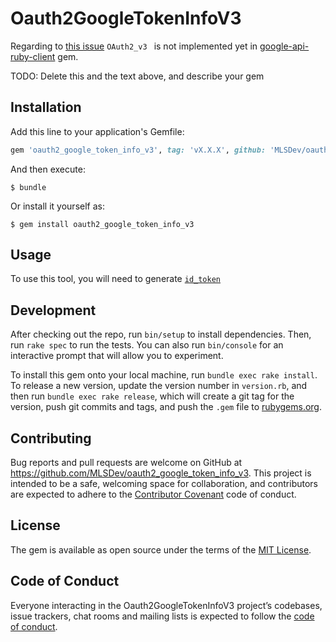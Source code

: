 # Oauth2GoogleTokenInfoV3

Regarding to [this issue](https://github.com/googleapis/google-api-ruby-client/issues/596) `OAuth2_v3 ` is not implemented yet in [google-api-ruby-client](https://github.com/googleapis/google-api-ruby-client) gem.

TODO: Delete this and the text above, and describe your gem

## Installation

Add this line to your application's Gemfile:

```ruby
gem 'oauth2_google_token_info_v3', tag: 'vX.X.X', github: 'MLSDev/oauth2_google_token_info_v3'
```

And then execute:

    $ bundle

Or install it yourself as:

    $ gem install oauth2_google_token_info_v3

## Usage

To use this tool, you will need to generate [`id_token`](https://developers.google.com/identity/sign-in/web/backend-auth#send-the-id-token-to-your-server)

## Development

After checking out the repo, run `bin/setup` to install dependencies. Then, run `rake spec` to run the tests. You can also run `bin/console` for an interactive prompt that will allow you to experiment.

To install this gem onto your local machine, run `bundle exec rake install`. To release a new version, update the version number in `version.rb`, and then run `bundle exec rake release`, which will create a git tag for the version, push git commits and tags, and push the `.gem` file to [rubygems.org](https://rubygems.org).

## Contributing

Bug reports and pull requests are welcome on GitHub at https://github.com/MLSDev/oauth2_google_token_info_v3. This project is intended to be a safe, welcoming space for collaboration, and contributors are expected to adhere to the [Contributor Covenant](http://contributor-covenant.org) code of conduct.

## License

The gem is available as open source under the terms of the [MIT License](https://opensource.org/licenses/MIT).

## Code of Conduct

Everyone interacting in the Oauth2GoogleTokenInfoV3 project’s codebases, issue trackers, chat rooms and mailing lists is expected to follow the [code of conduct](https://github.com/MLSDev/oauth2_google_token_info_v3/blob/master/CODE_OF_CONDUCT.md).
